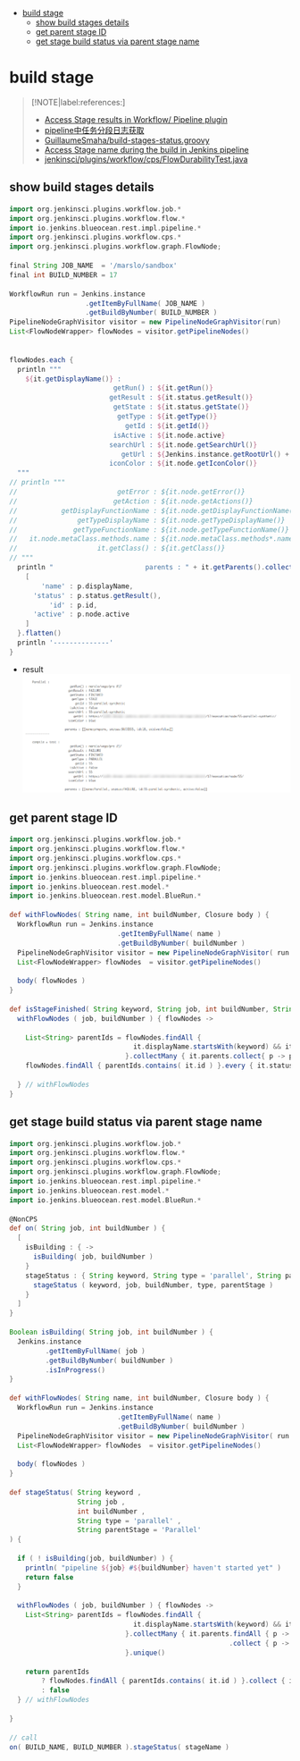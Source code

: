 <!-- START doctoc generated TOC please keep comment here to allow auto update -->
<!-- DON'T EDIT THIS SECTION, INSTEAD RE-RUN doctoc TO UPDATE -->

- [build stage](#build-stage)
  - [show build stages details](#show-build-stages-details)
  - [get parent stage ID](#get-parent-stage-id)
  - [get stage build status via parent stage name](#get-stage-build-status-via-parent-stage-name)

<!-- END doctoc generated TOC please keep comment here to allow auto update -->



# build stage

> [!NOTE|label:references:]
> - [Access Stage results in Workflow/ Pipeline plugin](https://stackoverflow.com/a/59854515/2940319)
> - [pipeline中任务分段日志获取](https://gingkoleaf.github.io/2019/10/22/jenkins/jenkins-pipeline-stage-log/)
> - [GuillaumeSmaha/build-stages-status.groovy](https://gist.github.com/GuillaumeSmaha/fdef2088f7415c60adf95d44073c3c88)
> - [Access Stage name during the build in Jenkins pipeline](https://stackoverflow.com/a/45224119/2940319)
> - [jenkinsci/plugins/workflow/cps/FlowDurabilityTest.java](https://github.com/jenkinsci/workflow-cps-plugin/blob/master/src/test/java/org/jenkinsci/plugins/workflow/cps/FlowDurabilityTest.java#L273)

## show build stages details
```groovy
import org.jenkinsci.plugins.workflow.job.*
import org.jenkinsci.plugins.workflow.flow.*
import io.jenkins.blueocean.rest.impl.pipeline.*
import org.jenkinsci.plugins.workflow.cps.*
import org.jenkinsci.plugins.workflow.graph.FlowNode;

final String JOB_NAME  = '/marslo/sandbox'
final int BUILD_NUMBER = 17

WorkflowRun run = Jenkins.instance
                   .getItemByFullName( JOB_NAME )
                   .getBuildByNumber( BUILD_NUMBER )
PipelineNodeGraphVisitor visitor = new PipelineNodeGraphVisitor(run)
List<FlowNodeWrapper> flowNodes = visitor.getPipelineNodes()


flowNodes.each {
  println """
    ${it.getDisplayName()} :
                          getRun() : ${it.getRun()}
                         getResult : ${it.status.getResult()}
                          getState : ${it.status.getState()}
                           getType : ${it.getType()}
                             getId : ${it.getId()}
                          isActive : ${it.node.active}
                         searchUrl : ${it.node.getSearchUrl()}
                            getUrl : ${Jenkins.instance.getRootUrl() + it.node.getUrl()}
                         iconColor : ${it.node.getIconColor()}
  """
// println """
//                         getError : ${it.node.getError()}
//                        getAction : ${it.node.getActions()}
//           getDisplayFunctionName : ${it.node.getDisplayFunctionName()}
//               getTypeDisplayName : ${it.node.getTypeDisplayName()}
//              getTypeFunctionName : ${it.node.getTypeFunctionName()}
//   it.node.metaClass.methods.name : ${it.node.metaClass.methods*.name.sort().unique()}
//                    it.getClass() : ${it.getClass()}
// """
  println "                       parents : " + it.getParents().collect { p ->
    [
        'name' : p.displayName,
      'status' : p.status.getResult(),
          'id' : p.id,
      'active' : p.node.active
    ]
  }.flatten()
  println '--------------'
}
```

- result
  ![build-stage-details](../../screenshot/jenkins/build-stage-details.png)

## get parent stage ID
```groovy
import org.jenkinsci.plugins.workflow.job.*
import org.jenkinsci.plugins.workflow.flow.*
import org.jenkinsci.plugins.workflow.cps.*
import org.jenkinsci.plugins.workflow.graph.FlowNode;
import io.jenkins.blueocean.rest.impl.pipeline.*
import io.jenkins.blueocean.rest.model.*
import io.jenkins.blueocean.rest.model.BlueRun.*

def withFlowNodes( String name, int buildNumber, Closure body ) {
  WorkflowRun run = Jenkins.instance
                           .getItemByFullName( name )
                           .getBuildByNumber( buildNumber )
  PipelineNodeGraphVisitor visitor = new PipelineNodeGraphVisitor( run )
  List<FlowNodeWrapper> flowNodes  = visitor.getPipelineNodes()

  body( flowNodes )
}

def isStageFinished( String keyword, String job, int buildNumber, String type = 'parallel' ) {
  withFlowNodes ( job, buildNumber ) { flowNodes ->

    List<String> parentIds = flowNodes.findAll {
                               it.displayName.startsWith(keyword) && it.getType() == FlowNodeWrapper.NodeType.valueOf( type.toUpperCase() )
                             }.collectMany { it.parents.collect{ p -> p.id } }.unique()
    flowNodes.findAll { parentIds.contains( it.id ) }.every { it.status.getState() == BlueRun.BlueRunState.FINISHED }

  } // withFlowNodes
}
```

## get stage build status via parent stage name

```groovy
import org.jenkinsci.plugins.workflow.job.*
import org.jenkinsci.plugins.workflow.flow.*
import org.jenkinsci.plugins.workflow.cps.*
import org.jenkinsci.plugins.workflow.graph.FlowNode;
import io.jenkins.blueocean.rest.impl.pipeline.*
import io.jenkins.blueocean.rest.model.*
import io.jenkins.blueocean.rest.model.BlueRun.*

@NonCPS
def on( String job, int buildNumber ) {
  [
    isBuilding : { ->
      isBuilding( job, buildNumber )
    }
    stageStatus : { String keyword, String type = 'parallel', String parentStage = 'Parallel' ->
      stageStatus ( keyword, job, buildNumber, type, parentStage )
    }
  ]
}

Boolean isBuilding( String job, int buildNumber ) {
  Jenkins.instance
         .getItemByFullName( job )
         .getBuildByNumber( buildNumber )
         .isInProgress()
}

def withFlowNodes( String name, int buildNumber, Closure body ) {
  WorkflowRun run = Jenkins.instance
                           .getItemByFullName( name )
                           .getBuildByNumber( buildNumber )
  PipelineNodeGraphVisitor visitor = new PipelineNodeGraphVisitor( run )
  List<FlowNodeWrapper> flowNodes  = visitor.getPipelineNodes()

  body( flowNodes )
}

def stageStatus( String keyword ,
                 String job ,
                 int buildNumber ,
                 String type = 'parallel' ,
                 String parentStage = 'Parallel'
) {

  if ( ! isBuilding(job, buildNumber) ) {
    println( "pipeline ${job} #${buildNumber} haven't started yet" )
    return false
  }

  withFlowNodes ( job, buildNumber ) { flowNodes ->
    List<String> parentIds = flowNodes.findAll {
                               it.displayName.startsWith(keyword) && it.getType() == FlowNodeWrapper.NodeType.valueOf( type.toUpperCase() )
                             }.collectMany { it.parents.findAll { p -> p.displayName == parentStage }
                                                       .collect { p -> p.id }
                             }.unique()

    return parentIds
        ? flowNodes.findAll { parentIds.contains( it.id ) }.collect { it.status.getState() }
        : false
  } // withFlowNodes

}

// call
on( BUILD_NAME, BUILD_NUMBER ).stageStatus( stageName )
```
